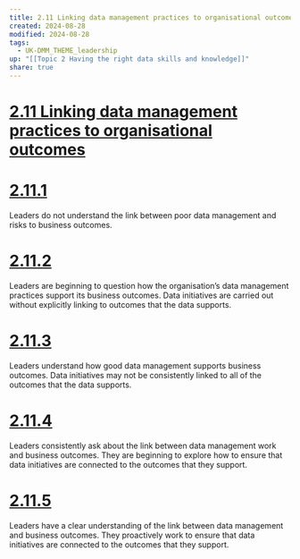 ```yaml
---
title: 2.11 Linking data management practices to organisational outcomes
created: 2024-08-28
modified: 2024-08-28
tags:
  - UK-DMM_THEME_leadership
up: "[[Topic 2 Having the right data skills and knowledge]]"
share: true
---
```

# [2.11 Linking data management practices to organisational outcomes](2.11%20Linking%20data%20management%20practices%20to%20organisational%20outcomes.md)
# [2.11.1](2.11.1.md)

Leaders do not understand the link between poor data management and risks to business outcomes.

# [2.11.2](2.11.2.md)

Leaders are beginning to question how the organisation’s data management practices support its business outcomes. Data initiatives are carried out without explicitly linking to outcomes that the data supports.

# [2.11.3](2.11.3.md)

Leaders understand how good data management supports business outcomes. Data initiatives may not be consistently linked to all of the outcomes that the data supports.

# [2.11.4](2.11.4.md)

Leaders consistently ask about the link between data management work and business outcomes. They are beginning to explore how to ensure that data initiatives are connected to the outcomes that they support.

# [2.11.5](2.11.5.md)

Leaders have a clear understanding of the link between data management and business outcomes. They proactively work to ensure that data initiatives are connected to the outcomes that they support.
